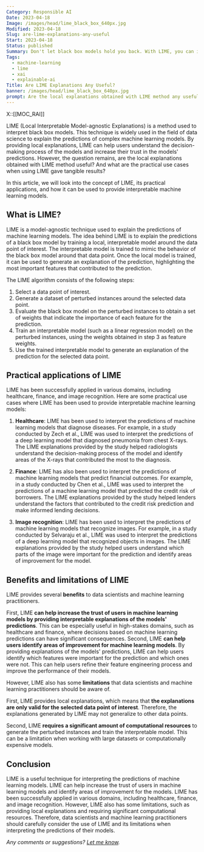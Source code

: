 ```yaml
---
Category: Responsible AI
Date: 2023-04-18
Image: /images/head/lime_black_box_640px.jpg
Modified: 2023-04-18
Slug: are-lime-explanations-any-useful
Start: 2023-04-18
Status: published
Summary: Don't let black box models hold you back. With LIME, you can interpret the predictions of even the most complex machine learning models.
Tags:
  - machine-learning
  - lime
  - xai
  - explainable-ai
Title: Are LIME Explanations Any Useful?
banner: /images/head/lime_black_box_640px.jpg
prompt: Are the local explanations obtained with LIME method any useful? What are the practical use cases when using LIME gave tangible results? Give me long, blog post style article for data science expert audience.
---
```

X::[[MOC_RAI]]

LIME (Local Interpretable Model-agnostic Explanations) is a method used to interpret black box models. This technique is widely used in the field of data science to explain the predictions of complex machine learning models. By providing local explanations, LIME can help users understand the decision-making process of the models and increase their trust in the models' predictions. However, the question remains, are the local explanations obtained with LIME method useful? And what are the practical use cases when using LIME gave tangible results?

In this article, we will look into the concept of LIME, its practical applications, and how it can be used to provide interpretable machine learning models.

## What is LIME?

LIME is a model-agnostic technique used to explain the predictions of machine learning models. The idea behind LIME is to explain the predictions of a black box model by training a local, interpretable model around the data point of interest. The interpretable model is trained to mimic the behavior of the black box model around that data point. Once the local model is trained, it can be used to generate an explanation of the prediction, highlighting the most important features that contributed to the prediction.

The LIME algorithm consists of the following steps:

1. Select a data point of interest.
2. Generate a dataset of perturbed instances around the selected data point.
3. Evaluate the black box model on the perturbed instances to obtain a set of weights that indicate the importance of each feature for the prediction.
4. Train an interpretable model (such as a linear regression model) on the perturbed instances, using the weights obtained in step 3 as feature weights.
5. Use the trained interpretable model to generate an explanation of the prediction for the selected data point.

## Practical applications of LIME

LIME has been successfully applied in various domains, including healthcare, finance, and image recognition. Here are some practical use cases where LIME has been used to provide interpretable machine learning models:

1. **Healthcare**: LIME has been used to interpret the predictions of machine learning models that diagnose diseases. For example, in a study conducted by Zech et al., LIME was used to interpret the predictions of a deep learning model that diagnosed pneumonia from chest X-rays. The LIME explanations provided by the study helped radiologists understand the decision-making process of the model and identify areas of the X-rays that contributed the most to the diagnosis.

2. **Finance**: LIME has also been used to interpret the predictions of machine learning models that predict financial outcomes. For example, in a study conducted by Chen et al., LIME was used to interpret the predictions of a machine learning model that predicted the credit risk of borrowers. The LIME explanations provided by the study helped lenders understand the factors that contributed to the credit risk prediction and make informed lending decisions.

3. **Image recognition**: LIME has been used to interpret the predictions of machine learning models that recognize images. For example, in a study conducted by Selvaraju et al., LIME was used to interpret the predictions of a deep learning model that recognized objects in images. The LIME explanations provided by the study helped users understand which parts of the image were important for the prediction and identify areas of improvement for the model.

## Benefits and limitations of LIME

LIME provides several **benefits** to data scientists and machine learning practitioners.

First, LIME **can help increase the trust of users in machine learning models by providing interpretable explanations of the models' predictions**. This can be especially useful in high-stakes domains, such as healthcare and finance, where decisions based on machine learning predictions can have significant consequences.
Second, LIME **can help users identify areas of improvement for machine learning models**. By providing explanations of the models' predictions, LIME can help users identify which features were important for the prediction and which ones were not. This can help users refine their feature engineering process and improve the performance of their models.

However, LIME also has some **limitations** that data scientists and machine learning practitioners should be aware of.

First, LIME provides local explanations, which means that **the explanations are only valid for the selected data point of interest**. Therefore, the explanations generated by LIME may not generalize to other data points.

Second, LIME **requires a significant amount of computational resources** to generate the perturbed instances and train the interpretable model. This can be a limitation when working with large datasets or computationally expensive models.

## Conclusion

LIME is a useful technique for interpreting the predictions of machine learning models. LIME can help increase the trust of users in machine learning models and identify areas of improvement for the models. LIME has been successfully applied in various domains, including healthcare, finance, and image recognition. However, LIME also has some limitations, such as providing local explanations and requiring significant computational resources. Therefore, data scientists and machine learning practitioners should carefully consider the use of LIME and its limitations when interpreting the predictions of their models.

*Any comments or suggestions? [Let me know](mailto:ksafjan@gmail.com?subject=Blog+post).*

